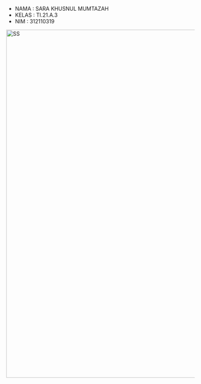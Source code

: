 + NAMA : SARA KHUSNUL MUMTAZAH
+ KELAS : TI.21.A.3
+ NIM  : 312110319

<img width="931" alt="SS" src="https://github.com/aramelle/Lab7/assets/127073979/3dea3548-8ce7-4d7d-98e8-9939a85cd7e5">
